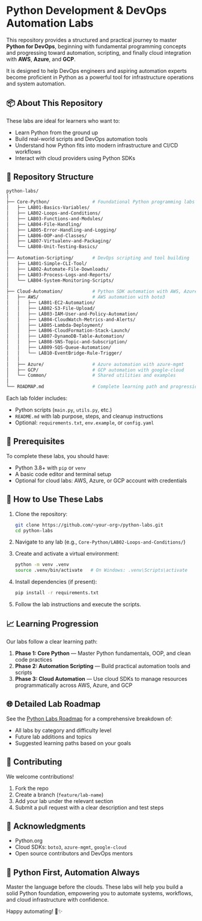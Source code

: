 # Python Development & DevOps Automation Labs

This repository provides a structured and practical journey to master **Python for DevOps**, beginning with fundamental programming concepts and progressing toward automation, scripting, and finally cloud integration with **AWS**, **Azure**, and **GCP**.

It is designed to help DevOps engineers and aspiring automation experts become proficient in Python as a powerful tool for infrastructure operations and system automation.

## 📦 About This Repository

These labs are ideal for learners who want to:
- Learn Python from the ground up
- Build real-world scripts and DevOps automation tools
- Understand how Python fits into modern infrastructure and CI/CD workflows
- Interact with cloud providers using Python SDKs

## 📁 Repository Structure

```bash
python-labs/
│
├── Core-Python/                # Foundational Python programming labs
│   ├── LAB01-Basics-Variables/
│   ├── LAB02-Loops-and-Conditions/
│   ├── LAB03-Functions-and-Modules/
│   ├── LAB04-File-Handling/
│   ├── LAB05-Error-Handling-and-Logging/
│   ├── LAB06-OOP-and-Classes/
│   ├── LAB07-Virtualenv-and-Packaging/
│   └── LAB08-Unit-Testing-Basics/
│
├── Automation-Scripting/       # DevOps scripting and tool building
│   ├── LAB01-Simple-CLI-Tool/
│   ├── LAB02-Automate-File-Downloads/
│   ├── LAB03-Process-Logs-and-Reports/
│   └── LAB04-System-Monitoring-Scripts/
│
├── Cloud-Automation/           # Python SDK automation with AWS, Azure, GCP
│   ├── AWS/                    # AWS automation with boto3
│   │   ├── LAB01-EC2-Automation/
│   │   ├── LAB02-S3-File-Upload/
│   │   ├── LAB03-IAM-User-and-Policy-Automation/
│   │   ├── LAB04-CloudWatch-Metrics-and-Alerts/
│   │   ├── LAB05-Lambda-Deployment/
│   │   ├── LAB06-CloudFormation-Stack-Launch/
│   │   ├── LAB07-DynamoDB-Table-Automation/
│   │   ├── LAB08-SNS-Topic-and-Subscription/
│   │   ├── LAB09-SQS-Queue-Automation/
│   │   └── LAB10-EventBridge-Rule-Trigger/
│   │
│   ├── Azure/                  # Azure automation with azure-mgmt
│   ├── GCP/                    # GCP automation with google-cloud
│   └── Common/                 # Shared utilities and examples
│
└── ROADMAP.md                  # Complete learning path and progression
```

Each lab folder includes:
- Python scripts (`main.py`, `utils.py`, etc.)
- `README.md` with lab purpose, steps, and cleanup instructions
- Optional: `requirements.txt`, `env.example`, or `config.yaml`

## 🧰 Prerequisites

To complete these labs, you should have:
- Python 3.8+ with `pip` or `venv`
- A basic code editor and terminal setup
- Optional for cloud labs: AWS, Azure, or GCP account with credentials

## 🚀 How to Use These Labs

1. Clone the repository:
   ```bash
   git clone https://github.com/<your-org>/python-labs.git
   cd python-labs
   ```

2. Navigate to any lab (e.g., `Core-Python/LAB02-Loops-and-Conditions/`)

3. Create and activate a virtual environment:
   ```bash
   python -m venv .venv
   source .venv/bin/activate   # On Windows: .venv\Scripts\activate
   ```

4. Install dependencies (if present):
   ```bash
   pip install -r requirements.txt
   ```

5. Follow the lab instructions and execute the scripts.

## 📈 Learning Progression

Our labs follow a clear learning path:

1. **Phase 1: Core Python** — Master Python fundamentals, OOP, and clean code practices
2. **Phase 2: Automation Scripting** — Build practical automation tools and scripts
3. **Phase 3: Cloud Automation** — Use cloud SDKs to manage resources programmatically across AWS, Azure, and GCP

## 🌐 Detailed Lab Roadmap

See the [Python Labs Roadmap](./ROADMAP.md) for a comprehensive breakdown of:
- All labs by category and difficulty level
- Future lab additions and topics
- Suggested learning paths based on your goals

## 🤝 Contributing

We welcome contributions!
1. Fork the repo
2. Create a branch (`feature/lab-name`)
3. Add your lab under the relevant section
4. Submit a pull request with a clear description and test steps

## 🙏 Acknowledgments

- Python.org
- Cloud SDKs: `boto3`, `azure-mgmt`, `google-cloud`
- Open source contributors and DevOps mentors

## 🧠 Python First, Automation Always

Master the language before the clouds. These labs will help you build a solid Python foundation, empowering you to automate systems, workflows, and cloud infrastructure with confidence.

Happy automating! 🐍️✨

